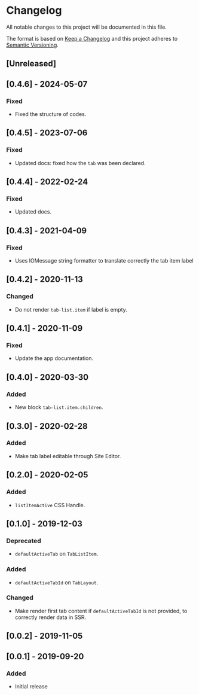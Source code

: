 # Changelog

All notable changes to this project will be documented in this file.

The format is based on [Keep a Changelog](http://keepachangelog.com/en/1.0.0/)
and this project adheres to [Semantic Versioning](http://semver.org/spec/v2.0.0.html).

## [Unreleased]

## [0.4.6] - 2024-05-07

### Fixed

- Fixed the structure of codes.

## [0.4.5] - 2023-07-06

### Fixed
- Updated docs: fixed how the `tab` was been declared.

## [0.4.4] - 2022-02-24

### Fixed

- Updated docs.

## [0.4.3] - 2021-04-09
### Fixed
- Uses IOMessage string formatter to translate correctly the tab item label

## [0.4.2] - 2020-11-13
### Changed
- Do not render `tab-list.item` if label is empty.

## [0.4.1] - 2020-11-09
### Fixed
- Update the app documentation.

## [0.4.0] - 2020-03-30
### Added
- New block `tab-list.item.children`.

## [0.3.0] - 2020-02-28
### Added
- Make tab label editable through Site Editor.

## [0.2.0] - 2020-02-05
### Added
- `listItemActive` CSS Handle.

## [0.1.0] - 2019-12-03
### Deprecated
- `defaultActiveTab` on `TabListItem`.

### Added
- `defaultActiveTabId` on `TabLayout`.

### Changed
- Make render first tab content if `defaultActiveTabId` is not provided, to correctly render data in SSR.

## [0.0.2] - 2019-11-05

## [0.0.1] - 2019-09-20
### Added
- Initial release
